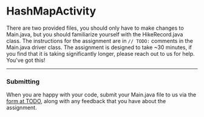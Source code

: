 # HashMapActivity

There are two provided files, you should only have to make changes to Main.java, but you should familiarize yourself with the HikeRecord.java class. The instructions for the assignment are in `// TODO:` comments in the Main.java driver class. The assignment is designed to take ~30 minutes, if you find that it is taking significantly longer, please reach out to us for help. You've got this!

---

### Submitting
When you are happy with your code, submit your Main.java file to us via the [form at TODO](TODO), along with any feedback that you have about the assignment.